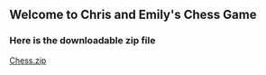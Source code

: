 ## Welcome to Chris and Emily's Chess Game

### Here is the downloadable zip file

[Chess.zip](https://github.com/kyserch231/Chess/files/6971349/Chess.zip)



